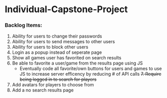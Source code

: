 # Individual-Capstone-Project

### Backlog Items:
1. Ability for users to change their passwords
2. Ability for users to send messages to other users
3. Ability for users to block other users
4. Login as a popup instead of seperate page
5. Show all games user has favorited on search results
6. Be able to favorite a user/game from the results page using JS
    * Eventually code all favorite/own buttons for users and games to use JS to increase server efficency by reducing # of API calls
~~7. Require being logged in to search for players~~
8. Add avatars for players to choose from
9. Add a no search results page


